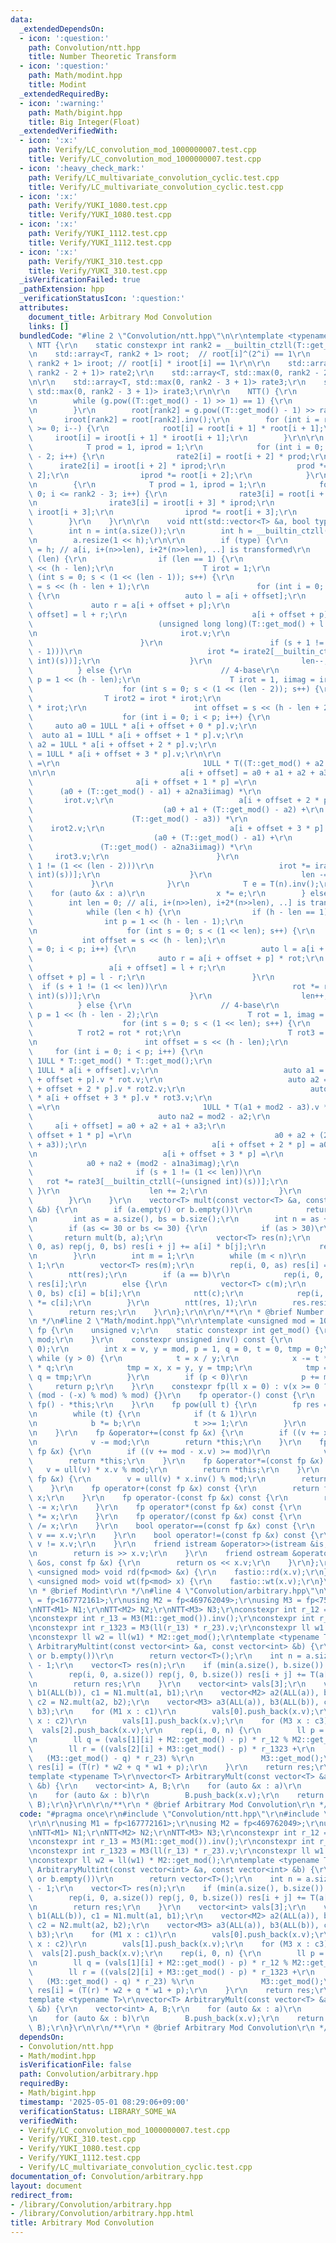 ```yaml
---
data:
  _extendedDependsOn:
  - icon: ':question:'
    path: Convolution/ntt.hpp
    title: Number Theoretic Transform
  - icon: ':question:'
    path: Math/modint.hpp
    title: Modint
  _extendedRequiredBy:
  - icon: ':warning:'
    path: Math/bigint.hpp
    title: Big Integer(Float)
  _extendedVerifiedWith:
  - icon: ':x:'
    path: Verify/LC_convolution_mod_1000000007.test.cpp
    title: Verify/LC_convolution_mod_1000000007.test.cpp
  - icon: ':heavy_check_mark:'
    path: Verify/LC_multivariate_convolution_cyclic.test.cpp
    title: Verify/LC_multivariate_convolution_cyclic.test.cpp
  - icon: ':x:'
    path: Verify/YUKI_1080.test.cpp
    title: Verify/YUKI_1080.test.cpp
  - icon: ':x:'
    path: Verify/YUKI_1112.test.cpp
    title: Verify/YUKI_1112.test.cpp
  - icon: ':x:'
    path: Verify/YUKI_310.test.cpp
    title: Verify/YUKI_310.test.cpp
  _isVerificationFailed: true
  _pathExtension: hpp
  _verificationStatusIcon: ':question:'
  attributes:
    document_title: Arbitrary Mod Convolution
    links: []
  bundledCode: "#line 2 \"Convolution/ntt.hpp\"\n\r\ntemplate <typename T> struct\
    \ NTT {\r\n    static constexpr int rank2 = __builtin_ctzll(T::get_mod() - 1);\r\
    \n    std::array<T, rank2 + 1> root;  // root[i]^(2^i) == 1\r\n    std::array<T,\
    \ rank2 + 1> iroot; // root[i] * iroot[i] == 1\r\n\r\n    std::array<T, std::max(0,\
    \ rank2 - 2 + 1)> rate2;\r\n    std::array<T, std::max(0, rank2 - 2 + 1)> irate2;\r\
    \n\r\n    std::array<T, std::max(0, rank2 - 3 + 1)> rate3;\r\n    std::array<T,\
    \ std::max(0, rank2 - 3 + 1)> irate3;\r\n\r\n    NTT() {\r\n        T g = 2;\r\
    \n        while (g.pow((T::get_mod() - 1) >> 1) == 1) {\r\n            g += 1;\r\
    \n        }\r\n        root[rank2] = g.pow((T::get_mod() - 1) >> rank2);\r\n \
    \       iroot[rank2] = root[rank2].inv();\r\n        for (int i = rank2 - 1; i\
    \ >= 0; i--) {\r\n            root[i] = root[i + 1] * root[i + 1];\r\n       \
    \     iroot[i] = iroot[i + 1] * iroot[i + 1];\r\n        }\r\n\r\n        {\r\n\
    \            T prod = 1, iprod = 1;\r\n            for (int i = 0; i <= rank2\
    \ - 2; i++) {\r\n                rate2[i] = root[i + 2] * prod;\r\n          \
    \      irate2[i] = iroot[i + 2] * iprod;\r\n                prod *= iroot[i +\
    \ 2];\r\n                iprod *= root[i + 2];\r\n            }\r\n        }\r\
    \n        {\r\n            T prod = 1, iprod = 1;\r\n            for (int i =\
    \ 0; i <= rank2 - 3; i++) {\r\n                rate3[i] = root[i + 3] * prod;\r\
    \n                irate3[i] = iroot[i + 3] * iprod;\r\n                prod *=\
    \ iroot[i + 3];\r\n                iprod *= root[i + 3];\r\n            }\r\n\
    \        }\r\n    }\r\n\r\n    void ntt(std::vector<T> &a, bool type = 0) {\r\n\
    \        int n = int(a.size());\r\n        int h = __builtin_ctzll((unsigned int)n);\r\
    \n        a.resize(1 << h);\r\n\r\n        if (type) {\r\n            int len\
    \ = h; // a[i, i+(n>>len), i+2*(n>>len), ..] is transformed\r\n            while\
    \ (len) {\r\n                if (len == 1) {\r\n                    int p = 1\
    \ << (h - len);\r\n                    T irot = 1;\r\n                    for\
    \ (int s = 0; s < (1 << (len - 1)); s++) {\r\n                        int offset\
    \ = s << (h - len + 1);\r\n                        for (int i = 0; i < p; i++)\
    \ {\r\n                            auto l = a[i + offset];\r\n               \
    \             auto r = a[i + offset + p];\r\n                            a[i +\
    \ offset] = l + r;\r\n                            a[i + offset + p] =\r\n    \
    \                            (unsigned long long)(T::get_mod() + l.v - r.v) *\r\
    \n                                irot.v;\r\n                            ;\r\n\
    \                        }\r\n                        if (s + 1 != (1 << (len\
    \ - 1)))\r\n                            irot *= irate2[__builtin_ctzll(~(unsigned\
    \ int)(s))];\r\n                    }\r\n                    len--;\r\n      \
    \          } else {\r\n                    // 4-base\r\n                    int\
    \ p = 1 << (h - len);\r\n                    T irot = 1, iimag = iroot[2];\r\n\
    \                    for (int s = 0; s < (1 << (len - 2)); s++) {\r\n        \
    \                T irot2 = irot * irot;\r\n                        T irot3 = irot2\
    \ * irot;\r\n                        int offset = s << (h - len + 2);\r\n    \
    \                    for (int i = 0; i < p; i++) {\r\n                       \
    \     auto a0 = 1ULL * a[i + offset + 0 * p].v;\r\n                          \
    \  auto a1 = 1ULL * a[i + offset + 1 * p].v;\r\n                            auto\
    \ a2 = 1ULL * a[i + offset + 2 * p].v;\r\n                            auto a3\
    \ = 1ULL * a[i + offset + 3 * p].v;\r\n\r\n                            auto a2na3iimag\
    \ =\r\n                                1ULL * T((T::get_mod() + a2 - a3) * iimag.v).v;\r\
    \n\r\n                            a[i + offset] = a0 + a1 + a2 + a3;\r\n     \
    \                       a[i + offset + 1 * p] =\r\n                          \
    \      (a0 + (T::get_mod() - a1) + a2na3iimag) *\r\n                         \
    \       irot.v;\r\n                            a[i + offset + 2 * p] =\r\n   \
    \                             (a0 + a1 + (T::get_mod() - a2) +\r\n           \
    \                      (T::get_mod() - a3)) *\r\n                            \
    \    irot2.v;\r\n                            a[i + offset + 3 * p] =\r\n     \
    \                           (a0 + (T::get_mod() - a1) +\r\n                  \
    \               (T::get_mod() - a2na3iimag)) *\r\n                           \
    \     irot3.v;\r\n                        }\r\n                        if (s +\
    \ 1 != (1 << (len - 2)))\r\n                            irot *= irate3[__builtin_ctzll(~(unsigned\
    \ int)(s))];\r\n                    }\r\n                    len -= 2;\r\n   \
    \             }\r\n            }\r\n            T e = T(n).inv();\r\n        \
    \    for (auto &x : a)\r\n                x *= e;\r\n        } else {\r\n    \
    \        int len = 0; // a[i, i+(n>>len), i+2*(n>>len), ..] is transformed\r\n\
    \            while (len < h) {\r\n                if (h - len == 1) {\r\n    \
    \                int p = 1 << (h - len - 1);\r\n                    T rot = 1;\r\
    \n                    for (int s = 0; s < (1 << len); s++) {\r\n             \
    \           int offset = s << (h - len);\r\n                        for (int i\
    \ = 0; i < p; i++) {\r\n                            auto l = a[i + offset];\r\n\
    \                            auto r = a[i + offset + p] * rot;\r\n           \
    \                 a[i + offset] = l + r;\r\n                            a[i +\
    \ offset + p] = l - r;\r\n                        }\r\n                      \
    \  if (s + 1 != (1 << len))\r\n                            rot *= rate2[__builtin_ctzll(~(unsigned\
    \ int)(s))];\r\n                    }\r\n                    len++;\r\n      \
    \          } else {\r\n                    // 4-base\r\n                    int\
    \ p = 1 << (h - len - 2);\r\n                    T rot = 1, imag = root[2];\r\n\
    \                    for (int s = 0; s < (1 << len); s++) {\r\n              \
    \          T rot2 = rot * rot;\r\n                        T rot3 = rot2 * rot;\r\
    \n                        int offset = s << (h - len);\r\n                   \
    \     for (int i = 0; i < p; i++) {\r\n                            auto mod2 =\
    \ 1ULL * T::get_mod() * T::get_mod();\r\n                            auto a0 =\
    \ 1ULL * a[i + offset].v;\r\n                            auto a1 = 1ULL * a[i\
    \ + offset + p].v * rot.v;\r\n                            auto a2 = 1ULL * a[i\
    \ + offset + 2 * p].v * rot2.v;\r\n                            auto a3 = 1ULL\
    \ * a[i + offset + 3 * p].v * rot3.v;\r\n                            auto a1na3imag\
    \ =\r\n                                1ULL * T(a1 + mod2 - a3).v * imag.v;\r\n\
    \                            auto na2 = mod2 - a2;\r\n                       \
    \     a[i + offset] = a0 + a2 + a1 + a3;\r\n                            a[i +\
    \ offset + 1 * p] =\r\n                                a0 + a2 + (2 * mod2 - (a1\
    \ + a3));\r\n                            a[i + offset + 2 * p] = a0 + na2 + a1na3imag;\r\
    \n                            a[i + offset + 3 * p] =\r\n                    \
    \            a0 + na2 + (mod2 - a1na3imag);\r\n                        }\r\n \
    \                       if (s + 1 != (1 << len))\r\n                         \
    \   rot *= rate3[__builtin_ctzll(~(unsigned int)(s))];\r\n                   \
    \ }\r\n                    len += 2;\r\n                }\r\n            }\r\n\
    \        }\r\n    }\r\n    vector<T> mult(const vector<T> &a, const vector<T>\
    \ &b) {\r\n        if (a.empty() or b.empty())\r\n            return vector<T>();\r\
    \n        int as = a.size(), bs = b.size();\r\n        int n = as + bs - 1;\r\n\
    \        if (as <= 30 or bs <= 30) {\r\n            if (as > 30)\r\n         \
    \       return mult(b, a);\r\n            vector<T> res(n);\r\n            rep(i,\
    \ 0, as) rep(j, 0, bs) res[i + j] += a[i] * b[j];\r\n            return res;\r\
    \n        }\r\n        int m = 1;\r\n        while (m < n)\r\n            m <<=\
    \ 1;\r\n        vector<T> res(m);\r\n        rep(i, 0, as) res[i] = a[i];\r\n\
    \        ntt(res);\r\n        if (a == b)\r\n            rep(i, 0, m) res[i] *=\
    \ res[i];\r\n        else {\r\n            vector<T> c(m);\r\n            rep(i,\
    \ 0, bs) c[i] = b[i];\r\n            ntt(c);\r\n            rep(i, 0, m) res[i]\
    \ *= c[i];\r\n        }\r\n        ntt(res, 1);\r\n        res.resize(n);\r\n\
    \        return res;\r\n    }\r\n};\r\n\r\n/**\r\n * @brief Number Theoretic Transform\r\
    \n */\n#line 2 \"Math/modint.hpp\"\n\r\ntemplate <unsigned mod = 1000000007> struct\
    \ fp {\r\n    unsigned v;\r\n    static constexpr int get_mod() {\r\n        return\
    \ mod;\r\n    }\r\n    constexpr unsigned inv() const {\r\n        assert(v !=\
    \ 0);\r\n        int x = v, y = mod, p = 1, q = 0, t = 0, tmp = 0;\r\n       \
    \ while (y > 0) {\r\n            t = x / y;\r\n            x -= t * y, p -= t\
    \ * q;\r\n            tmp = x, x = y, y = tmp;\r\n            tmp = p, p = q,\
    \ q = tmp;\r\n        }\r\n        if (p < 0)\r\n            p += mod;\r\n   \
    \     return p;\r\n    }\r\n    constexpr fp(ll x = 0) : v(x >= 0 ? x % mod :\
    \ (mod - (-x) % mod) % mod) {}\r\n    fp operator-() const {\r\n        return\
    \ fp() - *this;\r\n    }\r\n    fp pow(ull t) {\r\n        fp res = 1, b = *this;\r\
    \n        while (t) {\r\n            if (t & 1)\r\n                res *= b;\r\
    \n            b *= b;\r\n            t >>= 1;\r\n        }\r\n        return res;\r\
    \n    }\r\n    fp &operator+=(const fp &x) {\r\n        if ((v += x.v) >= mod)\r\
    \n            v -= mod;\r\n        return *this;\r\n    }\r\n    fp &operator-=(const\
    \ fp &x) {\r\n        if ((v += mod - x.v) >= mod)\r\n            v -= mod;\r\n\
    \        return *this;\r\n    }\r\n    fp &operator*=(const fp &x) {\r\n     \
    \   v = ull(v) * x.v % mod;\r\n        return *this;\r\n    }\r\n    fp &operator/=(const\
    \ fp &x) {\r\n        v = ull(v) * x.inv() % mod;\r\n        return *this;\r\n\
    \    }\r\n    fp operator+(const fp &x) const {\r\n        return fp(*this) +=\
    \ x;\r\n    }\r\n    fp operator-(const fp &x) const {\r\n        return fp(*this)\
    \ -= x;\r\n    }\r\n    fp operator*(const fp &x) const {\r\n        return fp(*this)\
    \ *= x;\r\n    }\r\n    fp operator/(const fp &x) const {\r\n        return fp(*this)\
    \ /= x;\r\n    }\r\n    bool operator==(const fp &x) const {\r\n        return\
    \ v == x.v;\r\n    }\r\n    bool operator!=(const fp &x) const {\r\n        return\
    \ v != x.v;\r\n    }\r\n    friend istream &operator>>(istream &is, fp &x) {\r\
    \n        return is >> x.v;\r\n    }\r\n    friend ostream &operator<<(ostream\
    \ &os, const fp &x) {\r\n        return os << x.v;\r\n    }\r\n};\r\n\r\ntemplate\
    \ <unsigned mod> void rd(fp<mod> &x) {\r\n    fastio::rd(x.v);\r\n}\r\ntemplate\
    \ <unsigned mod> void wt(fp<mod> x) {\r\n    fastio::wt(x.v);\r\n}\r\n\r\n/**\r\
    \n * @brief Modint\r\n */\n#line 4 \"Convolution/arbitrary.hpp\"\n\r\nusing M1\
    \ = fp<167772161>;\r\nusing M2 = fp<469762049>;\r\nusing M3 = fp<754974721>;\r\
    \nNTT<M1> N1;\r\nNTT<M2> N2;\r\nNTT<M3> N3;\r\nconstexpr int r_12 = M2(M1::get_mod()).inv();\r\
    \nconstexpr int r_13 = M3(M1::get_mod()).inv();\r\nconstexpr int r_23 = M3(M2::get_mod()).inv();\r\
    \nconstexpr int r_1323 = M3(ll(r_13) * r_23).v;\r\nconstexpr ll w1 = M1::get_mod();\r\
    \nconstexpr ll w2 = ll(w1) * M2::get_mod();\r\ntemplate <typename T>\r\nvector<T>\
    \ ArbitraryMultint(const vector<int> &a, const vector<int> &b) {\r\n    if (a.empty()\
    \ or b.empty())\r\n        return vector<T>();\r\n    int n = a.size() + b.size()\
    \ - 1;\r\n    vector<T> res(n);\r\n    if (min(a.size(), b.size()) <= 60) {\r\n\
    \        rep(i, 0, a.size()) rep(j, 0, b.size()) res[i + j] += T(a[i]) * b[j];\r\
    \n        return res;\r\n    }\r\n    vector<int> vals[3];\r\n    vector<M1> a1(ALL(a)),\
    \ b1(ALL(b)), c1 = N1.mult(a1, b1);\r\n    vector<M2> a2(ALL(a)), b2(ALL(b)),\
    \ c2 = N2.mult(a2, b2);\r\n    vector<M3> a3(ALL(a)), b3(ALL(b)), c3 = N3.mult(a3,\
    \ b3);\r\n    for (M1 x : c1)\r\n        vals[0].push_back(x.v);\r\n    for (M2\
    \ x : c2)\r\n        vals[1].push_back(x.v);\r\n    for (M3 x : c3)\r\n      \
    \  vals[2].push_back(x.v);\r\n    rep(i, 0, n) {\r\n        ll p = vals[0][i];\r\
    \n        ll q = (vals[1][i] + M2::get_mod() - p) * r_12 % M2::get_mod();\r\n\
    \        ll r = ((vals[2][i] + M3::get_mod() - p) * r_1323 +\r\n             \
    \   (M3::get_mod() - q) * r_23) %\r\n               M3::get_mod();\r\n       \
    \ res[i] = (T(r) * w2 + q * w1 + p);\r\n    }\r\n    return res;\r\n}\r\n\r\n\
    template <typename T>\r\nvector<T> ArbitraryMult(const vector<T> &a, const vector<T>\
    \ &b) {\r\n    vector<int> A, B;\r\n    for (auto &x : a)\r\n        A.push_back(x.v);\r\
    \n    for (auto &x : b)\r\n        B.push_back(x.v);\r\n    return ArbitraryMultint<T>(A,\
    \ B);\r\n}\r\n\r\n/**\r\n * @brief Arbitrary Mod Convolution\r\n */\n"
  code: "#pragma once\r\n#include \"Convolution/ntt.hpp\"\r\n#include \"Math/modint.hpp\"\
    \r\n\r\nusing M1 = fp<167772161>;\r\nusing M2 = fp<469762049>;\r\nusing M3 = fp<754974721>;\r\
    \nNTT<M1> N1;\r\nNTT<M2> N2;\r\nNTT<M3> N3;\r\nconstexpr int r_12 = M2(M1::get_mod()).inv();\r\
    \nconstexpr int r_13 = M3(M1::get_mod()).inv();\r\nconstexpr int r_23 = M3(M2::get_mod()).inv();\r\
    \nconstexpr int r_1323 = M3(ll(r_13) * r_23).v;\r\nconstexpr ll w1 = M1::get_mod();\r\
    \nconstexpr ll w2 = ll(w1) * M2::get_mod();\r\ntemplate <typename T>\r\nvector<T>\
    \ ArbitraryMultint(const vector<int> &a, const vector<int> &b) {\r\n    if (a.empty()\
    \ or b.empty())\r\n        return vector<T>();\r\n    int n = a.size() + b.size()\
    \ - 1;\r\n    vector<T> res(n);\r\n    if (min(a.size(), b.size()) <= 60) {\r\n\
    \        rep(i, 0, a.size()) rep(j, 0, b.size()) res[i + j] += T(a[i]) * b[j];\r\
    \n        return res;\r\n    }\r\n    vector<int> vals[3];\r\n    vector<M1> a1(ALL(a)),\
    \ b1(ALL(b)), c1 = N1.mult(a1, b1);\r\n    vector<M2> a2(ALL(a)), b2(ALL(b)),\
    \ c2 = N2.mult(a2, b2);\r\n    vector<M3> a3(ALL(a)), b3(ALL(b)), c3 = N3.mult(a3,\
    \ b3);\r\n    for (M1 x : c1)\r\n        vals[0].push_back(x.v);\r\n    for (M2\
    \ x : c2)\r\n        vals[1].push_back(x.v);\r\n    for (M3 x : c3)\r\n      \
    \  vals[2].push_back(x.v);\r\n    rep(i, 0, n) {\r\n        ll p = vals[0][i];\r\
    \n        ll q = (vals[1][i] + M2::get_mod() - p) * r_12 % M2::get_mod();\r\n\
    \        ll r = ((vals[2][i] + M3::get_mod() - p) * r_1323 +\r\n             \
    \   (M3::get_mod() - q) * r_23) %\r\n               M3::get_mod();\r\n       \
    \ res[i] = (T(r) * w2 + q * w1 + p);\r\n    }\r\n    return res;\r\n}\r\n\r\n\
    template <typename T>\r\nvector<T> ArbitraryMult(const vector<T> &a, const vector<T>\
    \ &b) {\r\n    vector<int> A, B;\r\n    for (auto &x : a)\r\n        A.push_back(x.v);\r\
    \n    for (auto &x : b)\r\n        B.push_back(x.v);\r\n    return ArbitraryMultint<T>(A,\
    \ B);\r\n}\r\n\r\n/**\r\n * @brief Arbitrary Mod Convolution\r\n */"
  dependsOn:
  - Convolution/ntt.hpp
  - Math/modint.hpp
  isVerificationFile: false
  path: Convolution/arbitrary.hpp
  requiredBy:
  - Math/bigint.hpp
  timestamp: '2025-05-01 08:29:06+09:00'
  verificationStatus: LIBRARY_SOME_WA
  verifiedWith:
  - Verify/LC_convolution_mod_1000000007.test.cpp
  - Verify/YUKI_310.test.cpp
  - Verify/YUKI_1080.test.cpp
  - Verify/YUKI_1112.test.cpp
  - Verify/LC_multivariate_convolution_cyclic.test.cpp
documentation_of: Convolution/arbitrary.hpp
layout: document
redirect_from:
- /library/Convolution/arbitrary.hpp
- /library/Convolution/arbitrary.hpp.html
title: Arbitrary Mod Convolution
---
```

